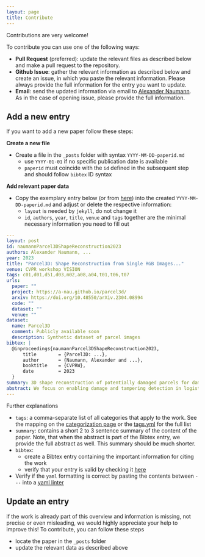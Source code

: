 ```yaml
---
layout: page
title: Contribute
---
```


Contributions are very welcome!

To contribute you can use one of the following ways:

- **Pull Request** (preferred): update the relevant files as described below and make a pull request to the repository.
- **Github Issue**: gather the relevant information as described below and create an issue, in which you paste the relevant information. Please always provide the full information for the entry you want to update.
- **Email**: send the updated information via email to [Alexander Naumann](https://www.fzi.de/team/alexander-naumann/). As in the case of opening issue, please provide the full information.

## Add a new entry

If you want to add a new paper follow these steps:

**Create a new file**

- Create a file in the `_posts` folder with syntax `YYYY-MM-DD-paperid.md`
  - use `YYYY-01-01` if no specific publication date is available
  - `paperid` must coincide with the `id` defined in the subsequent step and should follow `bibtex` ID syntax

**Add relevant paper data**

- Copy the exemplary entry below (or from [here](https://github.com/a-nau/cv-in-logistics/blob/main/_posts/2023-04-18-naumannParcel3DShapeReconstruction2023.md)) into the created `YYYY-MM-DD-paperid.md` and adjust or delete the respective information:
  - `layout` is needed by `jekyll`, do not change it
  - `id`, `authors`, `year`, `title`, `venue` and `tags` together are the minimal necessary information you need to fill out

```yaml
---
layout: post
id: naumannParcel3DShapeReconstruction2023
authors: Alexander Naumann, ...
year: 2023
title: "Parcel3D: Shape Reconstruction from Single RGB Images..."
venue: CVPR workshop VISION
tags: c01,d01,d51,d03,m02,a08,a04,t01,t06,t07
urls:
  paper: ""
  project: https://a-nau.github.io/parcel3d/
  arxiv: https://doi.org/10.48550/arXiv.2304.08994
  code: ""
  dataset: ""
  venue: ""
dataset:
  name: Parcel3D
  comment: Publicly available soon
  description: Synthetic dataset of parcel images
bibtex: |
  @inproceedings{naumannParcel3DShapeReconstruction2023,
      title        = {Parcel3D: ...},
      author       = {Naumann, Alexander and ...},
      booktitle    = {CVPRW},
      date         = 2023
  }
summary: 3D shape reconstruction of potentially damaged parcels for damage and tampering detection in transportation logistics and warehousing
abstract: We focus on enabling damage and tampering detection in logistics and tackle the problem of 3D shape reconstruction of potentially damaged parcels. As input we utilize single RGB images, ...
---
```

Further explanations

- `tags`: a comma-separate list of all categories that apply to the work. See the mapping on the [categorization page](categorization) or the [tags.yml](https://github.com/a-nau/cv-in-logistics/blob/main/_data/tags.yml) for the full list
- `summary`: contains a short 2 to 3 sentence summary of the content of the paper. Note, that when the abstract is part of the Bibtex entry, we provide the full abstract as well. This summary should be much shorter.
- `bibtex`:
  - create a Bibtex entry containing the important information for citing the work
  - verify that your entry is valid by checking it [here](https://flamingtempura.github.io/bibtex-tidy/index.html)
- Verify if the `yaml` formatting is correct by pasting the contents between `---` into a [yaml linter](https://www.yamllint.com/)

## Update an entry

if the work is already part of this overview and information is missing, not precise or even misleading, we would highly appreciate your help to improve this!
To contribute, you can follow these steps

- locate the paper in the `_posts` folder
- update the relevant data as described above
